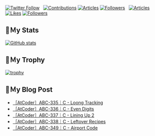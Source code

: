 [![Twitter Follow](https://img.shields.io/twitter/follow/hyperdb?label=twitter&logo=twitter&style=plastic)](https://twitter.com/hyperdb)
&nbsp;
[![Contributions](https://badgen.org/img/qiita/hyperdb/contributions?style=plastic)](https://qiita.com/hyperdb)
[![Articles](https://badgen.org/img/qiita/hyperdb/articles?style=plastic)](https://qiita.com/hyperdb)
[![Followers](https://badgen.org/img/qiita/hyperdb/followers?style=plastic)](https://qiita.com/hyperdb)
&nbsp;
[![Articles](https://badgen.org/img/zenn/hyperdb/articles)](https://zenn.dev/hyperdb)
[![Likes](https://badgen.org/img/zenn/hyperdb/likes?style=plastic)](https://zenn.dev/hyperdb)
[![Followers](https://badgen.org/img/zenn/hyperdb/followers?style=plastic)](https://zenn.dev/hyperdb)

## 🔖Ｍy Stats

[![GitHub stats](https://github-readme-stats-eight-theta.vercel.app/api?username=hyperdb&theme=radical&count_private=true&show_icons=true)](https://github.com/anuraghazra/github-readme-stats)

## 🔖Ｍy Trophy

[![trophy](https://github-profile-trophy.vercel.app/?username=hyperdb&theme=onedark)](https://github.com/ryo-ma/github-profile-trophy)

## 🔖Ｍy Blog Post

<!-- BLOG-POST-LIST:START -->
- [［AtCoder］ABC-335｜C - Loong Tracking](https://zenn.dev/hyperdb/articles/c616fccc81fd3f)
- [［AtCoder］ABC-336｜C - Even Digits](https://zenn.dev/hyperdb/articles/768b9f2b75a3cd)
- [［AtCoder］ABC-337｜C - Lining Up 2](https://zenn.dev/hyperdb/articles/5713700cb0e958)
- [［AtCoder］ABC-338｜C - Leftover Recipes](https://zenn.dev/hyperdb/articles/f49c4be2e1abdc)
- [［AtCoder］ABC-349｜C - Airport Code](https://zenn.dev/hyperdb/articles/c9a8b1ecdde78f)
<!-- BLOG-POST-LIST:END -->
